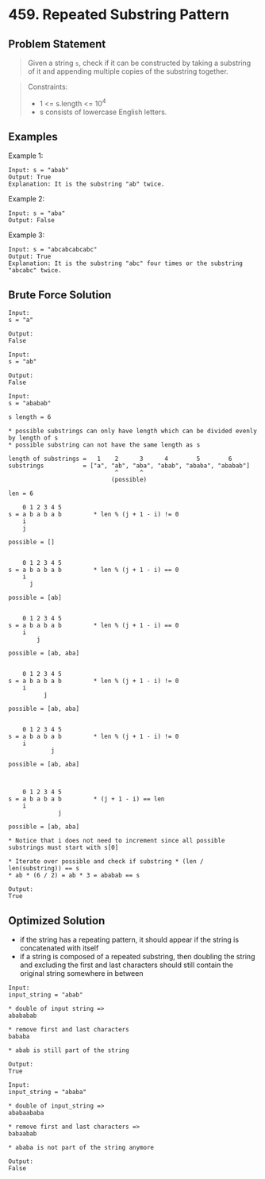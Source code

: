 # 459. Repeated Substring Pattern

## Problem Statement

> Given a string `s`, check if it can be constructed by taking a substring of it and appending multiple copies of the substring together.

> Constraints:
>
> - 1 <= s.length <= 10<sup>4</sup>
> - s consists of lowercase English letters.

## Examples

Example 1:

```
Input: s = "abab"
Output: True
Explanation: It is the substring "ab" twice.
```

Example 2:

```
Input: s = "aba"
Output: False
```

Example 3:

```
Input: s = "abcabcabcabc"
Output: True
Explanation: It is the substring "abc" four times or the substring "abcabc" twice.
```

## Brute Force Solution

```
Input:
s = "a"

Output:
False
```

```
Input:
s = "ab"

Output:
False
```

```
Input:
s = "ababab"

s length = 6

* possible substrings can only have length which can be divided evenly by length of s
* possible substring can not have the same length as s

length of substrings =   1    2      3      4        5        6
substrings           = ["a", "ab", "aba", "abab", "ababa", "ababab"]
                              ^      ^
                             (possible)

len = 6

    0 1 2 3 4 5
s = a b a b a b         * len % (j + 1 - i) != 0
    i
    j

possible = []


    0 1 2 3 4 5
s = a b a b a b         * len % (j + 1 - i) == 0
    i
      j

possible = [ab]


    0 1 2 3 4 5
s = a b a b a b         * len % (j + 1 - i) == 0
    i
        j

possible = [ab, aba]


    0 1 2 3 4 5
s = a b a b a b         * len % (j + 1 - i) != 0
    i
          j

possible = [ab, aba]


    0 1 2 3 4 5
s = a b a b a b         * len % (j + 1 - i) != 0
    i
            j

possible = [ab, aba]



    0 1 2 3 4 5
s = a b a b a b         * (j + 1 - i) == len
    i
              j

possible = [ab, aba]

* Notice that i does not need to increment since all possible substrings must start with s[0]

* Iterate over possible and check if substring * (len / len(substring)) == s
* ab * (6 / 2) = ab * 3 = ababab == s

Output:
True
```

## Optimized Solution

- if the string has a repeating pattern, it should appear if the string is concatenated with itself
- if a string is composed of a repeated substring, then doubling the string and excluding the first and last characters should still contain the original string somewhere in between

```
Input:
input_string = "abab"

* double of input string =>
abababab

* remove first and last characters
bababa

* abab is still part of the string

Output:
True
```

```
Input:
input_string = "ababa"

* double of input_string =>
ababaababa

* remove first and last characters =>
babaabab

* ababa is not part of the string anymore

Output:
False
```
